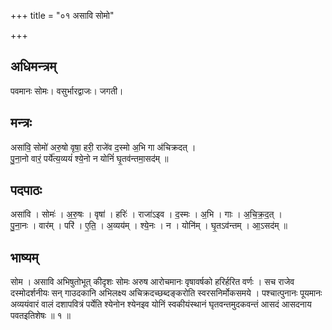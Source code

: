 +++
title = "०१ असावि सोमो"

+++
## अधिमन्त्रम्
पवमानः सोमः। वसुर्भारद्वाजः। जगती।

## मन्त्रः
असा॑वि॒ सोमो॑ अरु॒षो वृषा॒ हरी॒ राजे॑व द॒स्मो अ॒भि गा अ॑चिक्रदत् ।  
पु॒ना॒नो वारं॒ पर्ये॑त्य॒व्ययं॑ श्ये॒नो न योनिं॑ घृ॒तव॑न्तमा॒सद॑म् ॥

## पदपाठः
असा॑वि । सोमः॑ । अ॒रु॒षः । वृषा॑ । हरिः॑ । राजा॑ऽइव । द॒स्मः । अ॒भि । गाः । अ॒चि॒क्र॒द॒त् ।  
पु॒ना॒नः । वार॑म् । परि॑ । ए॒ति॒ । अ॒व्यय॑म् । श्ये॒नः । न । योनि॑म् । घृ॒तऽव॑न्तम् । आ॒ऽसद॑म् ॥

## भाष्यम्
सोम । असावि अभिषुतोभूत् कीदृशः सोमः अरुष आरोचमानः वृषावर्षको हरिर्हरित वर्णः । सच राजेव दस्मोदर्शनीयः सन् गाउदकानि अभिलक्ष्य अचिक्रदच्छब्दङ्करोति स्वरसनिर्मोकसमये । पश्चात्पुनानः पूयमानः अव्ययंवारं वालं दशापवित्रं पर्येति श्येनोन श्येनइव योनिं स्वकीयंस्थानं घृतवन्तमुदकवन्तं आसदं आसदनाय पवतइतिशेषः ॥ १ ॥